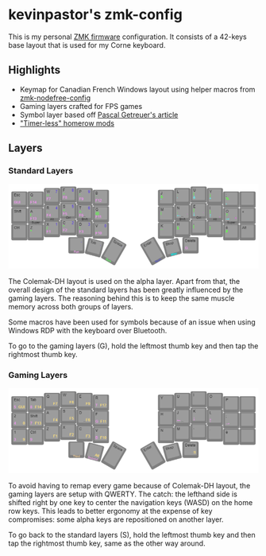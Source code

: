 # kevinpastor's zmk-config

This is my personal [ZMK firmware](https://github.com/zmkfirmware/zmk/) configuration. It consists of a 42-keys base layout that is used for my Corne keyboard.

## Highlights

- Keymap for Canadian French Windows layout using helper macros from
  [zmk-nodefree-config](https://github.com/urob/zmk-nodefree-config)
- Gaming layers crafted for FPS games
- Symbol layer based off [Pascal Getreuer's article](https://getreuer.info/posts/keyboards/symbol-layer/index.html)
- ["Timer-less" homerow mods](#timeless-homerow-mods)

## Layers

### Standard Layers

![](img/standard-keymap.png)

The Colemak-DH layout is used on the alpha layer. Apart from that, the overall design of the standard layers has been greatly influenced by the gaming layers. The reasoning behind this is to keep the same muscle memory across both groups of layers.

Some macros have been used for symbols because of an issue when using Windows RDP with the keyboard over Bluetooth.

To go to the gaming layers (G), hold the leftmost thumb key and then tap the rightmost thumb key.

### Gaming Layers

![](img/gaming-keymap.png)

To avoid having to remap every game because of Colemak-DH layout, the gaming layers are setup with QWERTY. The catch: the lefthand side is shifted right by one key to center the navigation keys (WASD) on the home row keys. This leads to better ergonomy at the expense of key compromises: some alpha keys are repositioned on another layer.

To go back to the standard layers (S), hold the leftmost thumb key and then tap the rightmost thumb key, same as the other way around.